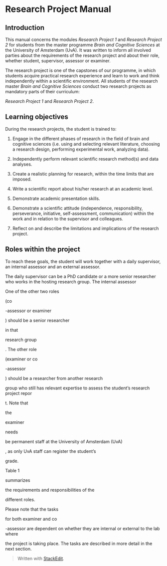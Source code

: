 # Research Project Manual
## Introduction

This manual concerns the modules *Research Project 1* and *Research Project 2* for students from the master programme *Brain and Cognitive Sciences* at the University of Amsterdam (UvA). It was written to inform all involved parties about the requirements of the research project and about their role, whether student, supervisor, assessor or examiner.

The research project is one of the capstones of our programme, in which students acquire practical research experience and learn to work and think independently within a scientific environment. All students of the research master *Brain and Cognitive Sciences* conduct two research projects as mandatory parts of their curriculum:

*Research Project 1* and *Research Project 2*.

## Learning objectives
During the research projects, the student is trained to:

1. Engage in the different phases of research in the field of brain and cognitive sciences (i.e. using and selecting relevant literature, choosing a research design, performing experimental work, analyzing data).

2. Independently perform relevant scientific research method(s) and data analyses.

3. Create a realistic planning for research, within the time limits that are imposed.

4. Write a scientific report about his/her research at an academic level.

5. Demonstrate academic presentation skills.

6. Demonstrate a scientific attitude (independence, responsibility, perseverance, initiative, self-assessment, communication) within the work and in relation to the supervisor and colleagues.

7. Reflect on and describe the limitations and implications of the research project.

## Roles within the project

To reach these goals, the student will work together with a daily supervisor, an internal assessor and an external assessor. 

The daily supervisor can be a PhD candidate or a more senior researcher who works in the hosting research group. The internal assessor

One of the other two roles

(co

-assessor or examiner

) should be a senior researcher

in that

research group

. The other role

(examiner or co

-assessor

) should be a researcher from another research

group who still has relevant expertise to assess the student’s research project repor

t. Note that

the

examiner

needs

be permanent staff at the University of Amsterdam (UvA)

, as only UvA staff can register the student’s

grade.

Table 1

summarizes

the requirements and responsibilities of the

different roles.

Please note that the tasks

for both examiner and co

-assessor are dependent on whether they are internal or external to the lab where

the project is taking place. The tasks are described in more detail in the next section.



> Written with [StackEdit](https://stackedit.io/).
<!--stackedit_data:
eyJoaXN0b3J5IjpbLTIxNDA5MzE0MTFdfQ==
-->